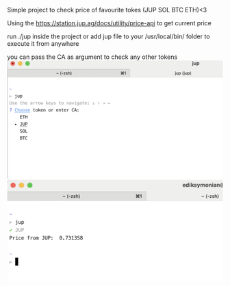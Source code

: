 Simple project to check price of favourite tokes (JUP SOL BTC ETH)<3

Using the https://station.jup.ag/docs/utility/price-api to get current price

run ./jup inside the project or add jup file to your /usr/local/bin/ folder to execute it from anywhere

you can pass the CA as argument to check any other tokens 
![Screenshot 2025-03-01 at 14.14.54.png](screenshots/Screenshot%202025-03-01%20at%2014.14.54.png)
![Screenshot 2025-03-01 at 14.15.04.png](screenshots/Screenshot%202025-03-01%20at%2014.15.04.png)
